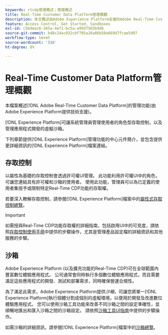 ```yaml
---
keywords: rtcdp管理概述；管理概述
title: Real-Time Customer Data Platform管理概觀
description: 本文概述由Adobe Experience Platform支援的Adobe Real-Time Customer Data Platform管理功能。
feature: Access Control, Get Started, Sandboxes
exl-id: c5bdeac6-345a-4ef1-bc5a-a993f565b9d6
source-git-commit: b48c24ac032cbf785a26a86b50a669d7fcae5d97
workflow-type: tm+mt
source-wordcount: '316'
ht-degree: 0%

---
```


# Real-Time Customer Data Platform管理概觀

本檔案概述[!DNL Adobe Real-Time Customer Data Platform]的管理功能(由Adobe Experience Platform提供技術支援)。

[!DNL Experience Platform]可讓系統管理員管理使用者的角色型存取控制，以及管理應用程式開發的虛擬沙箱。

下列章節提供[!DNL Experience Platform]管理功能的中心元件簡介，並包含提供更詳細資訊的[!DNL Experience Platform]檔案連結。

## 存取控制

以屬性為基礎的存取控制會透過許可權UI管理。 此功能利用許可權UI中的角色，可讓您連結具有許可權和沙箱的使用者。 使用此功能，管理員可以為已定義的使用者集授予或限制特定Real-Time CDP功能的存取權。

若要深入瞭解存取控制，請參閱[!DNL Experience Platform]檔案中的[屬性式存取控制總覽](/help/access-control/abac/overview.md)。

>[!IMPORTANT]
>
>如需授與Real-Time CDP功能存取權的詳細指南，包括啟用UI中的可見度，請依照[存取控制使用手冊](../../access-control/ui/overview.md)中提供的步驟操作，尤其是管理產品設定檔的詳細資訊和其他服務的步驟。

## 沙箱

Adobe Experience Platform (以及擴充功能的Real-Time CDP)可在全球範圍內豐富數位體驗應用程式。 公司通常會同時執行多個數位體驗應用程式，而且需要滿足這些應用程式的開發、測試和部署需求，同時確保營運合規性。

為了滿足此需求，Adobe Experience Platform提供&#x200B;*沙箱*，可讓您將單一[!DNL Experience Platform]執行個體分割成個別的虛擬環境，以便用於開發及改進數位體驗應用程式。 您可以使用沙箱工具功能來改善不同沙箱之間的設定準確性，並順暢地匯出和匯入沙箱之間的沙箱設定。 請依照[沙箱工具UI指南](../../sandboxes/ui/sandbox-tooling.md)中提供的步驟操作。

如需沙箱的詳細資訊，請參閱[!DNL Experience Platform]檔案中的[沙箱總覽](../../sandboxes/home.md)。
